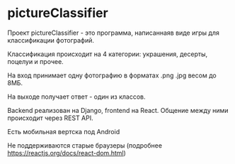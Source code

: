 # pictureClassifier

Проект pictureClassifier - это программа, написаннаяв виде игры для классификации фотографий. 

Классификация происходит на 4 категории: украшения, десерты, поцелуи и прочее.

На вход принимает одну фотографию в форматах .png .jpg весом до 8МБ.

На выходе получает ответ - один из классов.

Backend реализован на Django, frontend на React. Общение между ними происходит через REST API.

Есть мобильная вертска под Android

Не поддерживаются старые браузеры (подробнее https://reactjs.org/docs/react-dom.html)
